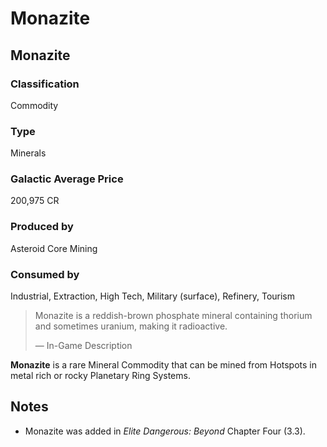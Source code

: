# Monazite
## Monazite

		

### Classification

Commodity

### Type

Minerals

### Galactic Average Price

200,975 CR

### Produced by

Asteroid Core Mining

### Consumed by

Industrial, Extraction, High Tech, Military (surface), Refinery, Tourism

> 
> 
> Monazite is a reddish-brown phosphate mineral containing thorium and sometimes uranium, making it radioactive.
> 
> 
> — In-Game Description
> 

**Monazite** is a rare Mineral Commodity that can be mined from Hotspots in metal rich or rocky Planetary Ring Systems.

## Notes

- Monazite was added in *Elite Dangerous: Beyond* Chapter Four (3.3).